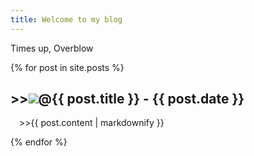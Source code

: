 ```yaml
---
title: Welcome to my blog
---
```


Times up, Overblow


{% for post in site.posts %}
  
  <h2>>><img src="https://github.com/chuckjee.png?size=50">@{{ post.title }} - {{ post.date }}</h2>
  <p>&emsp;>>{{ post.content | markdownify }}</p>
{% endfor %}
